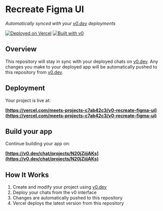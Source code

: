 # Recreate Figma UI

*Automatically synced with your [v0.dev](https://v0.dev) deployments*

[![Deployed on Vercel](https://img.shields.io/badge/Deployed%20on-Vercel-black?style=for-the-badge&logo=vercel)](https://vercel.com/meets-projects-c7ab42c3/v0-recreate-figma-ui)
[![Built with v0](https://img.shields.io/badge/Built%20with-v0.dev-black?style=for-the-badge)](https://v0.dev/chat/projects/N20jZiijAKs)

## Overview

This repository will stay in sync with your deployed chats on [v0.dev](https://v0.dev).
Any changes you make to your deployed app will be automatically pushed to this repository from [v0.dev](https://v0.dev).

## Deployment

Your project is live at:

**[https://vercel.com/meets-projects-c7ab42c3/v0-recreate-figma-ui](https://vercel.com/meets-projects-c7ab42c3/v0-recreate-figma-ui)**

## Build your app

Continue building your app on:

**[https://v0.dev/chat/projects/N20jZiijAKs](https://v0.dev/chat/projects/N20jZiijAKs)**

## How It Works

1. Create and modify your project using [v0.dev](https://v0.dev)
2. Deploy your chats from the v0 interface
3. Changes are automatically pushed to this repository
4. Vercel deploys the latest version from this repository
